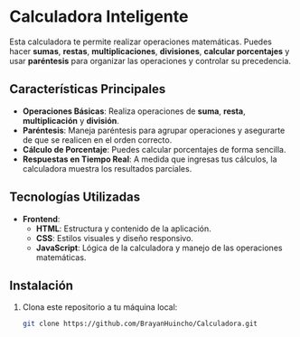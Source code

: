 # Calculadora Inteligente

Esta calculadora te permite realizar operaciones matemáticas. Puedes hacer **sumas**, **restas**, **multiplicaciones**, **divisiones**, **calcular porcentajes** y usar **paréntesis** para organizar las operaciones y controlar su precedencia.

## Características Principales

- **Operaciones Básicas**: Realiza operaciones de **suma**, **resta**, **multiplicación** y **división**.
- **Paréntesis**: Maneja paréntesis para agrupar operaciones y asegurarte de que se realicen en el orden correcto.
- **Cálculo de Porcentaje**: Puedes calcular porcentajes de forma sencilla.
- **Respuestas en Tiempo Real**: A medida que ingresas tus cálculos, la calculadora muestra los resultados parciales.

## Tecnologías Utilizadas

- **Frontend**:
  - **HTML**: Estructura y contenido de la aplicación.
  - **CSS**: Estilos visuales y diseño responsivo.
  - **JavaScript**: Lógica de la calculadora y manejo de las operaciones matemáticas.

## Instalación

1. Clona este repositorio a tu máquina local:
   ```bash
   git clone https://github.com/BrayanHuincho/Calculadora.git
